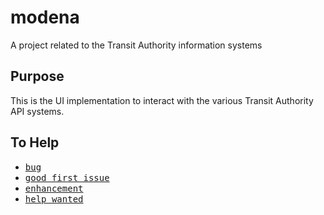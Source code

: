 # modena
A project related to the Transit Authority information systems

## Purpose
This is the UI implementation to interact with the various Transit Authority API systems.

## To Help
* <kbd>[bug](https://github.com/waaadmin/modena/issues?q=is%3Aissue+is%3Aopen+label%3Abug)</kbd>
* <kbd>[good first issue](https://github.com/waaadmin/modena/issues?q=is%3Aissue+is%3Aopen+label%3A%22good+first+issue%22)</kbd>
* <kbd>[enhancement](https://github.com/waaadmin/modena/issues?q=is%3Aissue+is%3Aopen+label%3Aenhancement)</kbd>
* <kbd>[help wanted](https://github.com/waaadmin/modena/issues?q=is%3Aissue+is%3Aopen+label%3A%22help+wanted%22)</kbd>